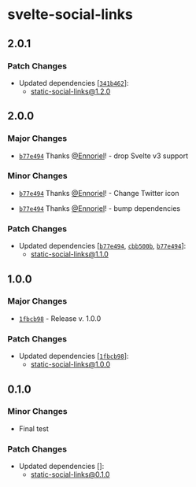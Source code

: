 # svelte-social-links

## 2.0.1

### Patch Changes

- Updated dependencies [[`341b462`](https://github.com/Ennoriel/social-links/commit/341b462a234a5845304ad00cd953e8a7080225c3)]:
  - static-social-links@1.2.0

## 2.0.0

### Major Changes

- [`b77e494`](https://github.com/Ennoriel/social-links/commit/b77e494ada42a25787bd2d90f97d061a91b210cb) Thanks [@Ennoriel](https://github.com/Ennoriel)! - drop Svelte v3 support

### Minor Changes

- [`b77e494`](https://github.com/Ennoriel/social-links/commit/b77e494ada42a25787bd2d90f97d061a91b210cb) Thanks [@Ennoriel](https://github.com/Ennoriel)! - Change Twitter icon

- [`b77e494`](https://github.com/Ennoriel/social-links/commit/b77e494ada42a25787bd2d90f97d061a91b210cb) Thanks [@Ennoriel](https://github.com/Ennoriel)! - bump dependencies

### Patch Changes

- Updated dependencies [[`b77e494`](https://github.com/Ennoriel/social-links/commit/b77e494ada42a25787bd2d90f97d061a91b210cb), [`cbb500b`](https://github.com/Ennoriel/social-links/commit/cbb500b006cf8b186b09c566d626e6149d306df4), [`b77e494`](https://github.com/Ennoriel/social-links/commit/b77e494ada42a25787bd2d90f97d061a91b210cb)]:
  - static-social-links@1.1.0

## 1.0.0

### Major Changes

- [`1fbcb98`](https://github.com/Ennoriel/social-links/commit/1fbcb98183a1c9db69e3f58c2e736dec5612569a) - Release v. 1.0.0

### Patch Changes

- Updated dependencies [[`1fbcb98`](https://github.com/Ennoriel/social-links/commit/1fbcb98183a1c9db69e3f58c2e736dec5612569a)]:
  - static-social-links@1.0.0

## 0.1.0

### Minor Changes

- Final test

### Patch Changes

- Updated dependencies []:
  - static-social-links@0.1.0
